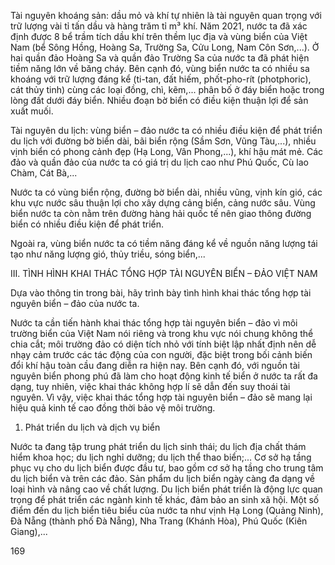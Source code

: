Tài nguyên khoáng sản: dầu mỏ và khí tự nhiên là tài nguyên quan trọng với trữ lượng vài tỉ tấn dầu và hàng trăm tỉ m³ khí. Năm 2021, nước ta đã xác định được 8 bể trầm tích dầu khí trên thềm lục địa và vùng biển của Việt Nam (bể Sông Hồng, Hoàng Sa, Trường Sa, Cửu Long, Nam Côn Sơn,...). Ở hai quần đảo Hoàng Sa và quần đảo Trường Sa của nước ta đã phát hiện tiềm năng lớn về băng cháy. Bên cạnh đó, vùng biển nước ta có nhiều sa khoáng với trữ lượng đáng kể (ti-tan, đất hiếm, phốt-pho-rít (photphoric), cát thủy tinh) cùng các loại đồng, chì, kẽm,... phân bố ở đáy biển hoặc trong lòng đất dưới đáy biển. Nhiều đoạn bờ biển có điều kiện thuận lợi để sản xuất muối.

Tài nguyên du lịch: vùng biển – đảo nước ta có nhiều điều kiện để phát triển du lịch với đường bờ biển dài, bãi biển rộng (Sầm Sơn, Vũng Tàu,...), nhiều vịnh biển có phong cảnh đẹp (Hạ Long, Vân Phong,...), khí hậu mát mẻ. Các đảo và quần đảo của nước ta có giá trị du lịch cao như Phú Quốc, Cù lao Chàm, Cát Bà,...

Nước ta có vùng biển rộng, đường bờ biển dài, nhiều vũng, vịnh kín gió, các khu vực nước sâu thuận lợi cho xây dựng cảng biển, cảng nước sâu. Vùng biển nước ta còn nằm trên đường hàng hải quốc tế nên giao thông đường biển có nhiều điều kiện để phát triển.

Ngoài ra, vùng biển nước ta có tiềm năng đáng kể về nguồn năng lượng tái tạo như năng lượng gió, thủy triều, sóng biển,...

III. TÌNH HÌNH KHAI THÁC TỔNG HỢP TÀI NGUYÊN BIỂN – ĐẢO VIỆT NAM

Dựa vào thông tin trong bài, hãy trình bày tình hình khai thác tổng hợp tài nguyên biển – đảo của nước ta.

Nước ta cần tiến hành khai thác tổng hợp tài nguyên biển – đảo vì môi trường biển của Việt Nam nói riêng và trong khu vực nói chung không thể chia cắt; môi trường đảo có diện tích nhỏ với tính biệt lập nhất định nên dễ nhạy cảm trước các tác động của con người, đặc biệt trong bối cảnh biến đổi khí hậu toàn cầu đang diễn ra hiện nay. Bên cạnh đó, với nguồn tài nguyên biển phong phú đã làm cho hoạt động kinh tế biển ở nước ta rất đa dạng, tuy nhiên, việc khai thác không hợp lí sẽ dẫn đến suy thoái tài nguyên. Vì vậy, việc khai thác tổng hợp tài nguyên biển – đảo sẽ mang lại hiệu quả kinh tế cao đồng thời bảo vệ môi trường.

1. Phát triển du lịch và dịch vụ biển

Nước ta đang tập trung phát triển du lịch sinh thái; du lịch địa chất thám hiểm khoa học; du lịch nghỉ dưỡng; du lịch thể thao biển;... Cơ sở hạ tầng phục vụ cho du lịch biển được đầu tư, bao gồm cơ sở hạ tầng cho trung tâm du lịch biển và trên các đảo. Sản phẩm du lịch biển ngày càng đa dạng về loại hình và nâng cao về chất lượng. Du lịch biển phát triển là động lực quan trọng để phát triển các ngành kinh tế khác, đảm bảo an sinh xã hội. Một số điểm đến du lịch biển tiêu biểu của nước ta như vịnh Hạ Long (Quảng Ninh), Đà Nẵng (thành phố Đà Nẵng), Nha Trang (Khánh Hòa), Phú Quốc (Kiên Giang),...

169